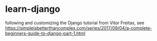 # learn-django
following and customizing the Django tutorial from Vitor Freitas, see https://simpleisbetterthancomplex.com/series/2017/09/04/a-complete-beginners-guide-to-django-part-1.html
